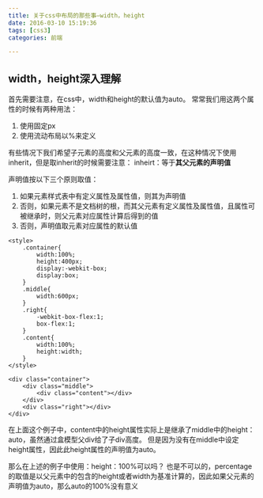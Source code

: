 ```yaml
---
title: 关于css中布局的那些事—width，height
date: 2016-03-10 15:19:36
tags: [css3]
categories: 前端

---
```

## width，height深入理解
首先需要注意，在css中，width和height的默认值为auto。
常常我们用这两个属性的时候有两种用法：
1. 使用固定px
2. 使用流动布局以%来定义

有些情况下我们希望子元素的高度和父元素的高度一致，在这种情况下使用inherit，但是取inherit的时候需要注意：
inheirt：等于**其父元素的声明值**

声明值按以下三个原则取值：
1. 如果元素样式表中有定义属性及属性值，则其为声明值
2. 否则，如果元素不是文档树的根，而其父元素有定义属性及属性值，且属性可被继承时，则父元素对应属性计算后得到的值
3. 否则，声明值取元素对应属性的默认值


```
<style>
	.container{
    	width:100%;
        height:400px;
        display:-webkit-box;
        display:box;
    }
    .middle{
    	width:600px;
    }
    .right{
    	-webkit-box-flex:1;
    	box-flex:1;
    }
    .content{
    	width:100%;
        height:width;
    }
</style>

<div class="container">
	<div class="middle">
    	<div class="content"></div>
    </div>
    <div class="right"></div>
</div>

```

在上面这个例子中，content中的height属性实际上是继承了middle中的height：auto，虽然通过盒模型父div给了子div高度。
但是因为没有在middle中设定height属性，因此此height属性的声明值为auto。

那么在上述的例子中使用：height：100%可以吗？
也是不可以的，percentage的取值是以父元素中的包含的height或者width为基准计算的，因此如果父元素的声明值为auto，那么auto的100%没有意义
